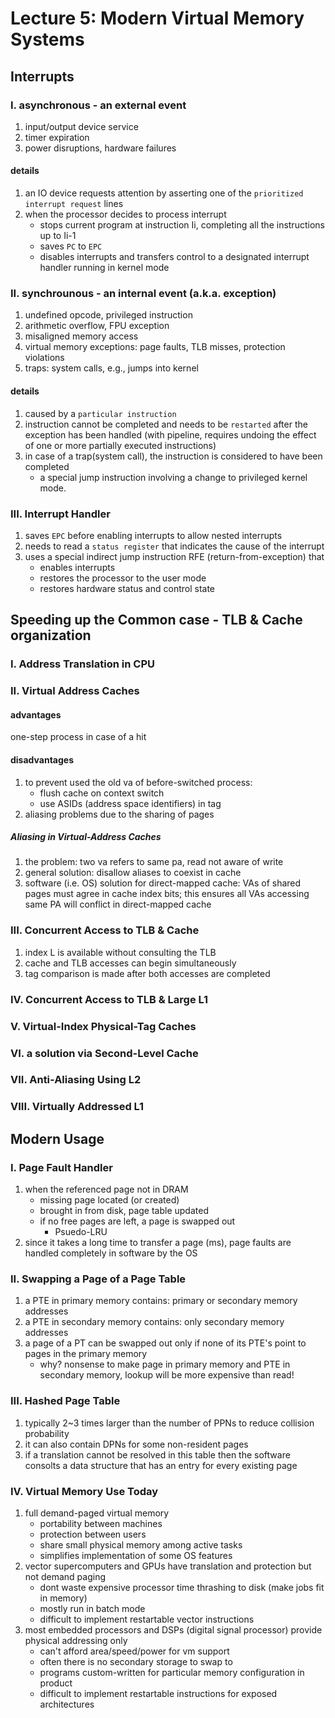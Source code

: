 # Lecture 5: Modern Virtual Memory Systems
## Interrupts
### I. asynchronous - an external event
1. input/output device service
2. timer expiration
3. power disruptions, hardware failures
#### details
1. an IO device requests attention by asserting one of the `prioritized interrupt request` lines
2. when the processor decides to process interrupt
    - stops current program at instruction Ii, completing all the instructions up to Ii-1
    - saves `PC` to `EPC`
    - disables interrupts and transfers control to a designated interrupt handler running in kernel mode
### II. synchrounous - an internal event (a.k.a. exception)
1. undefined opcode, privileged instruction
2. arithmetic overflow, FPU exception
3. misaligned memory access
4. virtual memory exceptions: page faults, TLB misses, protection violations
5. traps: system calls, e.g., jumps into kernel
#### details
1. caused by a `particular instruction`
2. instruction cannot be completed and needs to be `restarted` after the exception has been handled (with pipeline, requires undoing the effect of one or more partially executed instructions)
3. in case of a trap(system call), the instruction is considered to have been completed
    - a special jump instruction involving a change to privileged kernel mode.
### III. Interrupt Handler
1. saves `EPC` before enabling interrupts to allow nested interrupts
2. needs to read a `status register` that indicates the cause of the interrupt
3. uses a special indirect jump instruction RFE (return-from-exception) that
    - enables interrupts
    - restores the processor to the user mode
    - restores hardware status and control state
## Speeding up the Common case - TLB & Cache organization
### I. Address Translation in CPU
### II. Virtual Address Caches
#### advantages
one-step process in case of a hit
#### disadvantages
1. to prevent used the old va of before-switched process:
    - flush cache on context switch
    - use ASIDs (address space identifiers) in tag
2. aliasing problems due to the sharing of pages
##### Aliasing in Virtual-Address Caches
1. the problem: two va refers to same pa, read not aware of write
2. general solution: disallow aliases to coexist in cache
3. software (i.e. OS) solution for direct-mapped cache: VAs of shared pages must agree in cache index bits; this ensures all VAs accessing same PA will conflict in direct-mapped cache
### III. Concurrent Access to TLB & Cache
1. index L is available without consulting the TLB
2. cache and TLB accesses can begin simultaneously
3. tag comparison is made after both accesses are completed
### IV. Concurrent Access to TLB & Large L1
### V. Virtual-Index Physical-Tag Caches
### VI. a solution via Second-Level Cache
### VII. Anti-Aliasing Using L2
### VIII. Virtually Addressed L1
## Modern Usage
### I. Page Fault Handler
1. when the referenced page not in DRAM
    - missing page located (or created)
    - brought in from disk, page table updated
    - if no free pages are left, a page is swapped out
        - Psuedo-LRU
2. since it takes a long time to transfer a page (ms), page faults are handled completely in software by the OS
### II. Swapping a Page of a Page Table
1. a PTE in primary memory contains: primary or secondary memory addresses
2. a PTE in secondary memory contains: only secondary memory addresses
3. a page of a PT can be swapped out only if none of its PTE's point to pages in the primary memory
    - why? nonsense to make page in primary memory and PTE in secondary memory, lookup will be more expensive than read!
### III. Hashed Page Table
1. typically 2~3 times larger than the number of PPNs to reduce collision probability
2. it can also contain DPNs for some non-resident pages
3. if a translation cannot be resolved in this table then the software consolts a data structure that has an entry for every existing page
### IV. Virtual Memory Use Today
1. full demand-paged virtual memory
    - portability between machines
    - protection between users
    - share small physical memory among active tasks
    - simplifies implementation of some OS features
2. vector supercomputers and GPUs have translation and protection but not demand paging
    - dont waste expensive processor time thrashing to disk (make jobs fit in memory)
    - mostly run in batch mode
    - difficult to implement restartable vector instructions
3. most embedded processors and DSPs (digital signal processor) provide physical addressing only
    - can't afford area/speed/power for vm support
    - often there is no secondary storage to swap to
    - programs custom-written for particular memory configuration in product
    - difficult to implement restartable instructions for exposed architectures
